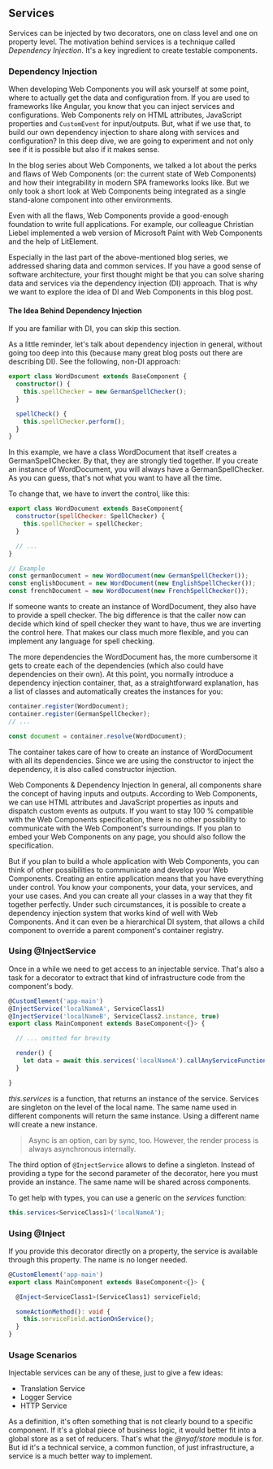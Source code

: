 
## Services

Services can be injected by two decorators, one on class level and one on property level. The motivation behind services is a technique called *Dependency Injection*. It's a key ingredient to create testable components.

### Dependency Injection

When developing Web Components you will ask yourself at some point, where to actually get the data and configuration from. If you are used to frameworks like Angular, you know that you can inject services and configurations. Web Components rely on HTML attributes, JavaScript properties and `CustomEvent` for input/outputs. But, what if we use that, to build our own dependency injection to share along with services and configuration? In this deep dive, we are going to experiment and not only see if it is possible but also if it makes sense.

In the blog series about Web Components, we talked a lot about the perks and flaws of Web Components (or: the current state of Web Components) and how their integrability in modern SPA frameworks looks like. But we only took a short look at Web Components being integrated as a single stand-alone component into other environments.

Even with all the flaws, Web Components provide a good-enough foundation to write full applications. For example, our colleague Christian Liebel implemented a web version of Microsoft Paint with Web Components and the help of LitElement.

Especially in the last part of the above-mentioned blog series, we addressed sharing data and common services. If you have a good sense of software architecture, your first thought might be that you can solve sharing data and services via the dependency injection (DI) approach. That is why we want to explore the idea of DI and Web Components in this blog post.

#### The Idea Behind Dependency Injection

If you are familiar with DI, you can skip this section.

As a little reminder, let's talk about dependency injection in general, without going too deep into this (because many great blog posts out there are describing DI). See the following, non-DI approach:

```ts
export class WordDocument extends BaseComponent {
  constructor() {
    this.spellChecker = new GermanSpellChecker();
  }

  spellCheck() {
    this.spellChecker.perform();
  }
}
```

In this example, we have a class WordDocument that itself creates a GermanSpellChecker. By that, they are strongly tied together. If you create an instance of WordDocument, you will always have a GermanSpellChecker. As you can guess, that's not what you want to have all the time.

To change that, we have to invert the control, like this:

```js
export class WordDocument extends BaseComponent{
  constructor(spellChecker: SpellChecker) {
    this.spellChecker = spellChecker;
  }

  // ...
}

// Example
const germanDocument = new WordDocument(new GermanSpellChecker());
const englishDocument = new WordDocument(new EnglishSpellChecker());
const frenchDocument = new WordDocument(new FrenchSpellChecker());
```


If someone wants to create an instance of WordDocument, they also have to provide a spell checker. The big difference is that the caller now can decide which kind of spell checker they want to have, thus we are inverting the control here. That makes our class much more flexible, and you can implement any language for spell checking.

The more dependencies the WordDocument has, the more cumbersome it gets to create each of the dependencies (which also could have dependencies on their own). At this point, you normally introduce a dependency injection container, that, as a straightforward explanation, has a list of classes and automatically creates the instances for you:

```js
container.register(WordDocument);
container.register(GermanSpellChecker);
// ...

const document = container.resolve(WordDocument);
```

The container takes care of how to create an instance of WordDocument with all its dependencies. Since we are using the constructor to inject the dependency, it is also called constructor injection.

Web Components & Dependency Injection
In general, all components share the concept of having inputs and outputs. According to Web Components, we can use HTML attributes and JavaScript properties as inputs and dispatch custom events as outputs. If you want to stay 100 % compatible with the Web Components specification, there is no other possibility to communicate with the Web Component's surroundings. If you plan to embed your Web Components on any page, you should also follow the specification.

But if you plan to build a whole application with Web Components, you can think of other possibilities to communicate and develop your Web Components. Creating an entire application means that you have everything under control. You know your components, your data, your services, and your use cases. And you can create all your classes in a way that they fit together perfectly. Under such circumstances, it is possible to create a dependency injection system that works kind of well with Web Components. And it can even be a hierarchical DI system, that allows a child component to override a parent component's container registry.


### Using @InjectService

Once in a while we need to get access to an injectable service. That's also a task for a decorator to extract that kind of infrastructure code from the component's body.

~~~ts
@CustomElement('app-main')
@InjectService('localNameA', ServiceClass1)
@InjectService('localNameB', ServiceClass2.instance, true)
export class MainComponent extends BaseComponent<{}> {

  // ... omitted for brevity

  render() {
    let data = await this.services('localNameA').callAnyServiceFunctionHereAsync();
  }

}
~~~

*this.services* is a function, that returns an instance of the service. Services are singleton on the level of the local name. The same name used in different components will return the same instance. Using a different name will create a new instance.

> Async is an option, can by sync, too. However, the render process is always asynchronous internally.

The third option of `@InjectService` allows to define a singleton. Instead of providing a type for the second parameter of the decorator, here you must provide an instance. The same name will be shared across components.

To get help with types, you can use a generic on the *services* function:

~~~ts
this.services<ServiceClass1>('localNameA');
~~~

### Using @Inject

If you provide this decorator directly on a property, the service is available through this property. The name is no longer needed.

```ts
@CustomElement('app-main')
export class MainComponent extends BaseComponent<{}> {

  @Inject<ServiceClass1>(ServiceClass1) serviceField;

  someActionMethod(): void {
    this.serviceField.actionOnService();
  }
}
```

### Usage Scenarios

Injectable services can be any of these, just to give a few ideas:

* Translation Service
* Logger Service
* HTTP Service

As a definition, it's often something that is not clearly bound to a specific component. If it's a global piece of business logic, it would better fit into a global store as a set of reducers. That's what the *@nyaf/store* module is for. But id it's a technical service, a common function, of just infrastructure, a service is a much better way to implement.
